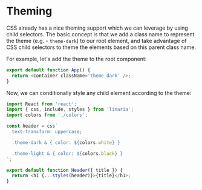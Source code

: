 # Theming

CSS already has a nice theming support which we can leverage by using child selectors. The basic concept is that we add a class name to represent the theme (e.g. - `theme-dark`) to our root element, and take advantage of CSS child selectors to theme the elements based on this parent class name.

For example, let's add the theme to the root component:

```js
export default function App() {
  return <Container className='theme-dark' />;
}
```

Now, we can conditionally style any child element according to the theme:

```js
import React from 'react';
import { css, include, styles } from 'linaria';
import colors from './colors';

const header = css`
  text-transform: uppercase;

  .theme-dark & { color: ${colors.white} }

  .theme-light & { color: ${colors.black} }
`;

export default function Header({ title }) {
  return <h1 {...styles(header)}>{title}</h1>;
}
```
